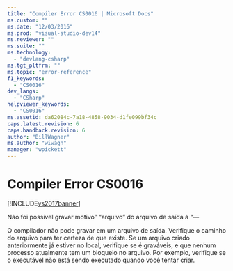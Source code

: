 ```yaml
---
title: "Compiler Error CS0016 | Microsoft Docs"
ms.custom: ""
ms.date: "12/03/2016"
ms.prod: "visual-studio-dev14"
ms.reviewer: ""
ms.suite: ""
ms.technology: 
  - "devlang-csharp"
ms.tgt_pltfrm: ""
ms.topic: "error-reference"
f1_keywords: 
  - "CS0016"
dev_langs: 
  - "CSharp"
helpviewer_keywords: 
  - "CS0016"
ms.assetid: da62084c-7a18-4858-9034-d1fe099bf34c
caps.latest.revision: 6
caps.handback.revision: 6
author: "BillWagner"
ms.author: "wiwagn"
manager: "wpickett"
---
```

# Compiler Error CS0016
[!INCLUDE[vs2017banner](../../../csharp/includes/vs2017banner.md)]

Não foi possível gravar motivo” “arquivo” do arquivo de saída à “—  
  
 O compilador não pode gravar em um arquivo de saída.  Verifique o caminho do arquivo para ter certeza de que existe.  Se um arquivo criado anteriormente já estiver no local, verifique se é graváveis, e que nenhum processo atualmente tem um bloqueio no arquivo.  Por exemplo, verifique se o executável não está sendo executado quando você tentar criar.